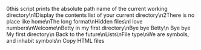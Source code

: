0this script prints the absolute path name of the current working directory\n1Display the contents list of your current directory\n2There is no place like home\nThe long format\nHidden files\nI love numbers\nWelcome\nBetty in my first directory\nBye bye Betty\n Bye bye My first directory\n Back to the future\nLists\nFile type\nWe are symbols, and inhabit symbols\n Copy HTML files
